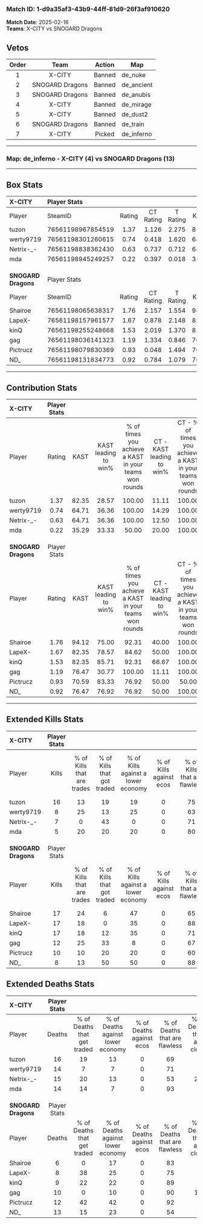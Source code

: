 ### Match ID: 1-d9a35af3-43b9-44ff-81d9-26f3af910620  
**Match Date**: 2025-02-16  
**Teams**: X-CITY vs SNOGARD Dragons  

## Vetos  

| Order | Team | Action | Map |
| :---: | :--: | :----: | --- |
| 1 | X-CITY | Banned | de_nuke |
| 2 | SNOGARD Dragons | Banned | de_ancient |
| 3 | SNOGARD Dragons | Banned | de_anubis |
| 4 | X-CITY | Banned | de_mirage |
| 5 | X-CITY | Banned | de_dust2 |
| 6 | SNOGARD Dragons | Banned | de_train |
| 7 | X-CITY | Picked | de_inferno |

---  

### **Map**: de_inferno - X-CITY (4) vs SNOGARD Dragons (13)  
---  

## Box Stats  

| **X-CITY**          | Player Stats      |        |           |          |       |       |       |         |        |      |     |
| :- | :- | :-: | :-: | :-: | :-: | :-: | :-: | :-: | :-: | :-: | :-: |
| Player              | SteamID           | Rating | CT Rating | T Rating | KAST  |  ADR  | Kills | Assists | Deaths | K/D  | HS% |
| tuzon               | 76561198967854519 |  1.37  |   1.126   |  2.275   | 82.35 | 114.1 |  16   |    5    |   16   | 1.00 | 56  |
| werty9719           | 76561198301260615 |  0.74  |   0.418   |  1.620   | 64.71 | 69.1  |   8   |    3    |   14   | 0.57 | 50  |
| Netrix-_-           | 76561198838362430 |  0.63  |   0.737   |  0.712   | 64.71 | 57.8  |   7   |    5    |   15   | 0.47 | 28  |
| mda                 | 76561198945249257 |  0.22  |   0.397   |  0.018   | 35.29 | 27.7  |   5   |    0    |   14   | 0.36 | 40  |
|                     |                   |        |           |          |       |       |       |         |        |      |     |
|                     |                   |        |           |          |       |       |       |         |        |      |     |
|                     |                   |        |           |          |       |       |       |         |        |      |     |
| **SNOGARD Dragons** | Player Stats      |        |           |          |       |       |       |         |        |      |     |
| Player              | SteamID           | Rating | CT Rating | T Rating | KAST  |  ADR  | Kills | Assists | Deaths | K/D  | HS% |
| Shairoe             | 76561198065638317 |  1.76  |   2.157   |  1.554   | 94.12 | 99.9  |  17   |    3    |   6    | 2.83 | 64  |
| LapeX-              | 76561198157961577 |  1.67  |   0.878   |  2.148   | 82.35 | 111.5 |  17   |    7    |   8    | 2.13 | 23  |
| kinQ                | 76561198255248668 |  1.53  |   2.019   |  1.370   | 82.35 | 86.5  |  17   |    1    |   9    | 1.89 | 64  |
| gag                 | 76561198036141323 |  1.19  |   1.334   |  0.846   | 76.47 | 76.4  |  12   |    5    |   10   | 1.20 | 58  |
| Pictrucz            | 76561198079830369 |  0.93  |   0.048   |  1.494   | 70.59 | 58.2  |  10   |    6    |   12   | 0.83 | 50  |
| ND_                 | 76561198131834773 |  0.92  |   0.784   |  1.079   | 76.47 | 78.7  |   8   |    8    |   13   | 0.62 | 62  |
---  

## Contribution Stats  

| **X-CITY**          | Player Stats |       |                      |                                                        |                           |                                                             |                          |                                                            |
| :- | :-: | :-: | :-: | :-: | :-: | :-: | :-: | :-: |
| Player              |    Rating    | KAST  | KAST leading to win% | % of times you achieve a KAST in your teams won rounds | CT - KAST leading to win% | CT - % of times you achieve a KAST in your teams won rounds | T - KAST leading to win% | T - % of times you achieve a KAST in your teams won rounds |
| tuzon               |     1.37     | 82.35 |        28.57         |                         100.00                         |           11.11           |                           100.00                            |          60.00           |                           100.00                           |
| werty9719           |     0.74     | 64.71 |        36.36         |                         100.00                         |           14.29           |                           100.00                            |          75.00           |                           100.00                           |
| Netrix-_-           |     0.63     | 64.71 |        36.36         |                         100.00                         |           12.50           |                           100.00                            |          100.00          |                           100.00                           |
| mda                 |     0.22     | 35.29 |        33.33         |                         50.00                          |           20.00           |                           100.00                            |          100.00          |                           33.33                            |
|                     |              |       |                      |                                                        |                           |                                                             |                          |                                                            |
|                     |              |       |                      |                                                        |                           |                                                             |                          |                                                            |
|                     |              |       |                      |                                                        |                           |                                                             |                          |                                                            |
| **SNOGARD Dragons** | Player Stats |       |                      |                                                        |                           |                                                             |                          |                                                            |
| Player              |    Rating    | KAST  | KAST leading to win% | % of times you achieve a KAST in your teams won rounds | CT - KAST leading to win% | CT - % of times you achieve a KAST in your teams won rounds | T - KAST leading to win% | T - % of times you achieve a KAST in your teams won rounds |
| Shairoe             |     1.76     | 94.12 |        75.00         |                         92.31                          |           40.00           |                           100.00                            |          90.91           |                           90.91                            |
| LapeX-              |     1.67     | 82.35 |        78.57         |                         84.62                          |           50.00           |                           100.00                            |          90.00           |                           81.82                            |
| kinQ                |     1.53     | 82.35 |        85.71         |                         92.31                          |           66.67           |                           100.00                            |          90.91           |                           90.91                            |
| gag                 |     1.19     | 76.47 |        30.77         |                         100.00                         |           11.11           |                           100.00                            |          75.00           |                           100.00                           |
| Pictrucz            |     0.93     | 70.59 |        83.33         |                         76.92                          |           50.00           |                            50.00                            |          90.00           |                           81.82                            |
| ND_                 |     0.92     | 76.47 |        76.92         |                         76.92                          |           50.00           |                           100.00                            |          88.89           |                           72.73                            |
---  

## Extended Kills Stats  

| **X-CITY**          | Player Stats |                            |                            |                                    |                         |                              |                                 |                                       |                    |           |
| :- | :-: | :-: | :-: | :-: | :-: | :-: | :-: | :-: | :-: | :-: |
| Player              |    Kills     | % of Kills that are trades | % of Kills that got traded | % of Kills against a lower economy | % of Kills against ecos | % of Kills that are flawless | % of Kills that are close duels | % of Kills that are assisted by flash | Pistol Round Kills | AWP Kills |
| tuzon               |      16      |             13             |             19             |                 19                 |            0            |              75              |                6                |                  13                   |         2          |     2     |
| werty9719           |      8       |             25             |             13             |                 25                 |            0            |              63              |                0                |                   0                   |         0          |     2     |
| Netrix-_-           |      7       |             0              |             43             |                 0                  |            0            |              71              |                0                |                  14                   |         0          |     3     |
| mda                 |      5       |             20             |             20             |                 20                 |            0            |              80              |                0                |                   0                   |         0          |     0     |
|                     |              |                            |                            |                                    |                         |                              |                                 |                                       |                    |           |
|                     |              |                            |                            |                                    |                         |                              |                                 |                                       |                    |           |
|                     |              |                            |                            |                                    |                         |                              |                                 |                                       |                    |           |
| **SNOGARD Dragons** | Player Stats |                            |                            |                                    |                         |                              |                                 |                                       |                    |           |
| Player              |    Kills     | % of Kills that are trades | % of Kills that got traded | % of Kills against a lower economy | % of Kills against ecos | % of Kills that are flawless | % of Kills that are close duels | % of Kills that are assisted by flash | Pistol Round Kills | AWP Kills |
| Shairoe             |      17      |             24             |             6              |                 47                 |            0            |              65              |                6                |                  12                   |         0          |     2     |
| LapeX-              |      17      |             18             |             0              |                 35                 |            0            |              88              |                0                |                   0                   |         7          |     4     |
| kinQ                |      17      |             18             |             12             |                 35                 |            0            |              71              |               24                |                  12                   |         1          |     1     |
| gag                 |      12      |             25             |             33             |                 8                  |            0            |              67              |                0                |                   0                   |         0          |     0     |
| Pictrucz            |      10      |             10             |             20             |                 20                 |            0            |              60              |                0                |                  10                   |         0          |     0     |
| ND_                 |      8       |             13             |             50             |                 50                 |            0            |              88              |               13                |                  13                   |         0          |     0     |
## Extended Deaths Stats  

| **X-CITY**          | Player Stats |                             |                                   |                          |                               |                            |                           |               |
| :- | :-: | :-: | :-: | :-: | :-: | :-: | :-: | :-: |
| Player              |    Deaths    | % of Deaths that get traded | % of Deaths against lower economy | % of Deaths against ecos | % of Deaths that are flawless | % of Deaths that are close | % of Deaths while blinded | Deaths to AWP |
| tuzon               |      16      |             19              |                13                 |            0             |              69               |             6              |             6             |       2       |
| werty9719           |      14      |              7              |                 7                 |            0             |              71               |             7              |            14             |       2       |
| Netrix-_-           |      15      |             20              |                13                 |            0             |              53               |             20             |            20             |       2       |
| mda                 |      14      |             14              |                 7                 |            0             |              93               |             0              |             0             |       0       |
|                     |              |                             |                                   |                          |                               |                            |                           |               |
|                     |              |                             |                                   |                          |                               |                            |                           |               |
|                     |              |                             |                                   |                          |                               |                            |                           |               |
| **SNOGARD Dragons** | Player Stats |                             |                                   |                          |                               |                            |                           |               |
| Player              |    Deaths    | % of Deaths that get traded | % of Deaths against lower economy | % of Deaths against ecos | % of Deaths that are flawless | % of Deaths that are close | % of Deaths while blinded | Deaths to AWP |
| Shairoe             |      6       |              0              |                17                 |            0             |              83               |             0              |             0             |       1       |
| LapeX-              |      8       |             38              |                25                 |            0             |              75               |             0              |             0             |       0       |
| kinQ                |      9       |             22              |                22                 |            0             |              89               |             0              |             0             |       1       |
| gag                 |      10      |              0              |                10                 |            0             |              90               |             10             |             0             |       2       |
| Pictrucz            |      12      |             42              |                42                 |            0             |              92               |             8              |             8             |       0       |
| ND_                 |      13      |             15              |                23                 |            0             |              54               |             0              |            15             |       0       |
